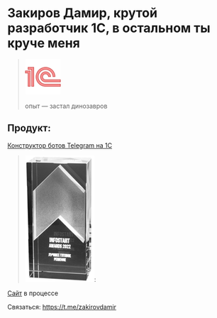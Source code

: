 # Закиров Дамир, крутой разработчик 1С, в остальном ты круче меня
> ![](https://github.com/dzakirov/dzakirov/blob/main/icons8-1c-80.png)
>
> опыт — застал динозавров

## Продукт:
[Конструктор ботов Telegram на 1С](https://infostart.ru/public/1459912/)
> ![Лучший продукт 2022](https://github.com/dzakirov/dzakirov/blob/main/reward-infostart.png):

[Сайт](https://telegram-1c.ru) в процессе

Связаться: <https://t.me/zakirovdamir>
